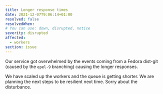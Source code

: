 ```yaml
---
title: Longer response times
date: 2021-12-07T9:06:14+01:00
resolved: false
resolvedWhen:
# You can use: down, disrupted, notice
severity: disrupted
affected:
  - workers
section: issue
---
```


Our service got overwhelmed by the events coming from a Fedora dist-git (caused by the `epel-9` branching) causing the longer responses.

We have scaled up the workers and the queue is getting shorter.
We are planning the next steps to be resilient next time. Sorry about the disturbance.

